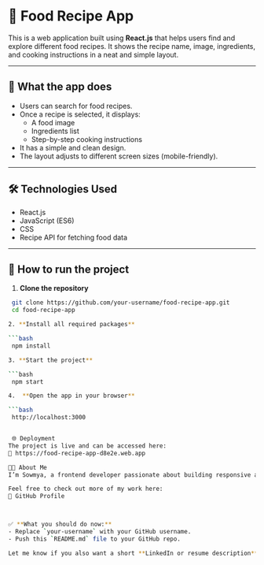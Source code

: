 # 🍲 Food Recipe App

This is a web application built using **React.js** that helps users find and explore different food recipes. It shows the recipe name, image, ingredients, and cooking instructions in a neat and simple layout.

---

## 🌟 What the app does

- Users can search for food recipes.
- Once a recipe is selected, it displays:
  - A food image
  - Ingredients list
  - Step-by-step cooking instructions
- It has a simple and clean design.
- The layout adjusts to different screen sizes (mobile-friendly).

---

## 🛠 Technologies Used

- React.js
- JavaScript (ES6)
- CSS
- Recipe API for fetching food data

---

## 📌 How to run the project

1. **Clone the repository**

```bash
 git clone https://github.com/your-username/food-recipe-app.git
 cd food-recipe-app

2. **Install all required packages**

```bash
 npm install

3. **Start the project**

```bash
 npm start

4.  **Open the app in your browser**

```bash
 http://localhost:3000 


 🌐 Deployment
The project is live and can be accessed here:
🔗 https://food-recipe-app-d8e2e.web.app

👩‍💻 About Me
I’m Sowmya, a frontend developer passionate about building responsive and user-friendly web applications. This project helped me strengthen my skills in React, API integration, and UI design.

Feel free to check out more of my work here:
🔗 GitHub Profile



✅ **What you should do now:**
- Replace `your-username` with your GitHub username.
- Push this `README.md` file to your GitHub repo.

Let me know if you also want a short **LinkedIn or resume description** for this project — happy to help!
